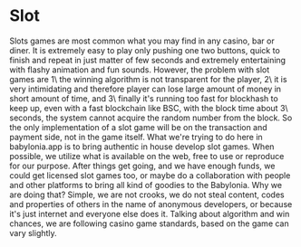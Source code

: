 # Slot

Slots games are most common what you may find in any casino, bar or diner. It is extremely easy to play only pushing one two buttons, quick to finish and repeat in just matter of few seconds and extremely entertaining with flashy animation and fun sounds. However, the problem with slot games are 1\ the winning algorithm is not transparent for the player, 2\ it is very intimidating and therefore player can lose large amount of money in short amount of time, and 3\ finally it's running too fast for blockhash to keep up, even with a fast blockchain like BSC, with the block time about 3\ seconds, the system cannot acquire the random number from the block. So the only implementation of a slot game will be on the transaction and payment side, not in the game itself. What we're trying to do here in babylonia.app is to bring authentic in house develop slot games. When possible, we utilize what is available on the web, free to use or reproduce for our purpose. After things get going, and we have enough funds, we could get licensed slot games too, or maybe do a collaboration with people and other platforms to bring all kind of goodies to the Babylonia. Why we are doing that? Simple, we are not crooks, we do not steal content, codes and properties of others in the name of anonymous developers, or because it's just internet and everyone else does it. Talking about algorithm and win chances, we are following casino game standards, based on the game can vary slightly.
